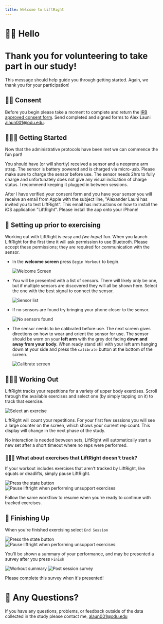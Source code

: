 ```yaml
---
title: Welcome to LiftRight
---
```



# 👋🏻 Hello 
# Thank you for volunteering to take part in our study!
This message should help guide you through getting started. Again, we 
thank you for your participation!

## 🖐🏾 Consent
Before you begin please take a moment to complete and return the [IRB approved consent form](files/irb-consent.pdf).
Send completed and signed forms to Alex Launi <alaun001@odu.edu>.

## 🏃🏿‍♀️ Getting Started
Now that the administrative protocols have been met we can commence the fun part!

You should have (or will shortly) received a sensor and a neoprene arm strap. The sensor is battery powered and is charged via micro-usb. Please make sure to charge the sensor before use. The sensor needs 2hrs to fully charge and unfortunately does not give any visual indication of charge status. I recommend keeping it plugged in between sessions.

After I have verified your consent form and you have your sensor you will receive an email from Apple with the subject line, "Alexander Launi has invited you to test LiftRight". This email has instructions on how to install the iOS application "LiftRight". Please install the app onto your iPhone!

## 📲 Setting up prior to exercising
Working out with LiftRight is easy and *(we hope)* fun. 
When you launch LiftRight for the first time it will ask permission to use Bluetooth. Please accept these permissions; they are required for communication with the sensor.

* In the **welcome screen** press `Begin Workout` to begin.
  
  ![Welcome Screen](images/welcome.png)

* You will be presented with a list of sensors. There will likely only be one, but if multiple sensors are discovered they will all be shown here. Select the one with the best signal to connect the sensor.  
  
  ![Sensor list](images/sensorlist.png)

* If no sensors are found try bringing your phone closer to the sensor. 
  
  ![No sensors found](images/nosensors.png)
  
* The sensor needs to be calibrated before use. The next screen gives directions on how to wear and orient the sensor for use. The sensor should be worn on your **left arm** with the grey dot facing **down and away from your body**. When ready stand still with your left arm hanging down at your side and press the `calibrate` button at the bottom of the screen.

  ![Calibrate screen](images/calibrate.png)

## 🏋🏼‍♂️ Working Out

LiftRight tracks your repetitions for a variety of upper body exercises. Scroll through the available exercises and select one (by simply tapping on it) to track that exercise.

  ![Select an exercise](images/workout.png)

LiftRight will count your repetitions. For your first few sessions you will see a large counter on the screen, which shows your current rep count. This display will change in the next phase of the study.

No interaction is needed between sets, LiftRight will automatically start a new set after a short timeout where no reps were performed.


### 🤷🏻‍♀️ What about exercises that LiftRight doesn't track?
If your workout includes exercises that aren't tracked by LiftRight, like squats or deadlifts, simply pause LiftRight.

  ![Press the state button](images/statebutton.png)
  ![Pause liftright when performing unsupport exercises](images/pause.png)

Follow the same workflow to resume when you're ready to continue with tracked exercises.

## 🏁 Finishing Up
When you're finished exercising select `End Session`

  ![Press the state button](images/statebutton.png)
  ![Pause liftright when performing unsupport exercises](images/endsession.png)

You'll be shown a summary of your performance, and may be presented a survey after you press `Finish`

  ![Workout summary](images/summary.png)
  ![Post session survey](images/survey.png)

Please complete this survey when it's presented!

# 🧐 Any Questions?
If you have any questions, problems, or feedback outside of the data collected in the study please contact me, alaun001@odu.edu

